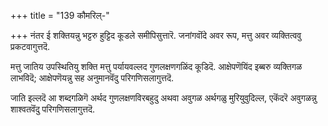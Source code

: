 +++
title = "139 कौमरिल्-"

+++
नंतर ई शक्तियन्नु भट्टरु हुट्टिद कूडले समीपिसुत्तारॆ. जनांगवॊंदे अवर रूप, मत्तु अवर व्यक्तित्ववु प्रकटवागुत्तदॆ.

मत्तु जातिय उपस्थितियु शक्ति मत्तु पर्यायवल्लद गुणलक्षणगळिंद कूडिदॆ. आक्षेपणॆयिंद इब्बरु व्यक्तिगळ लाभविदॆ; आक्षेपणॆयन्नु सह अनुमानवॆंदु परिगणिसलागुत्तदॆ.

जाति इल्लदॆ आ शब्दगळिगॆ अर्थद गुणलक्षणविरबहुदु अथवा अवुगळ अर्थगळु मुरियुवुदिल्ल, एकॆंदरॆ अवुगळन्नु शाश्वतवॆंदु परिगणिसलागुत्तदॆ.

